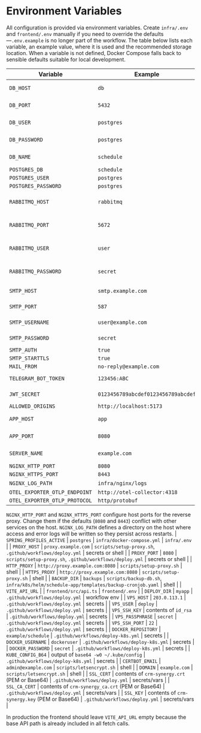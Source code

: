 # Environment Variables

All configuration is provided via environment variables. Create `infra/.env` and
`frontend/.env` manually if you need to override the defaults—`.env.example` is
no longer part of the workflow. The table below lists each variable, an example
value, where it is used and the recommended storage location. When a variable is
not defined, Docker Compose falls back to sensible defaults suitable for local
development.

| Variable | Example | Consumed In | Location |
| --- | --- | --- | --- |
| `DB_HOST` | `db` | `backend/src/main/resources/application-postgres.yml`, `infra/docker-compose.yml`, `scripts/wait-for-db.sh`, `scripts/backup-db.sh` | `infra/.env` |
| `DB_PORT` | `5432` | `backend/src/main/resources/application-postgres.yml`, `infra/docker-compose.yml`, `scripts/wait-for-db.sh`, `scripts/backup-db.sh` | `infra/.env` |
| `DB_USER` | `postgres` | `backend/src/main/resources/application-postgres.yml`, `infra/docker-compose.yml`, `scripts/wait-for-db.sh`, `scripts/backup-db.sh` | `infra/.env` |
| `DB_PASSWORD` | `postgres` | `backend/src/main/resources/application-postgres.yml`, `infra/docker-compose.yml`, `scripts/wait-for-db.sh`, `scripts/backup-db.sh` | `infra/.env` |
| `DB_NAME` | `schedule` | `backend/src/main/resources/application-postgres.yml`, `infra/docker-compose.yml`, `scripts/wait-for-db.sh`, `scripts/backup-db.sh` | `infra/.env` |
| `POSTGRES_DB` | `schedule` | `infra/docker-compose.yml` | `infra/.env` |
| `POSTGRES_USER` | `postgres` | `infra/docker-compose.yml` | `infra/.env` |
| `POSTGRES_PASSWORD` | `postgres` | `infra/docker-compose.yml` | `infra/.env` |
| `RABBITMQ_HOST` | `rabbitmq` | `infra/k8s/helm/schedule-app/templates/backend-deployment.yaml`, `infra/docker-compose.yml` | chart values, `infra/.env` |
| `RABBITMQ_PORT` | `5672` | `infra/k8s/helm/schedule-app/templates/backend-deployment.yaml`, `infra/docker-compose.yml` | chart values, `infra/.env` |
| `RABBITMQ_USER` | `user` | `infra/k8s/helm/schedule-app/templates/rabbitmq-statefulset.yaml`, `infra/docker-compose.yml` | chart values, `infra/.env` |
| `RABBITMQ_PASSWORD` | `secret` | `infra/k8s/helm/schedule-app/templates/rabbitmq-statefulset.yaml`, `infra/docker-compose.yml` | chart values, `infra/.env` |
| `SMTP_HOST` | `smtp.example.com` | `backend/src/main/resources/application.yml` | `infra/.env` or secrets |
| `SMTP_PORT` | `587` | `backend/src/main/resources/application.yml` | `infra/.env` or secrets |
| `SMTP_USERNAME` | `user@example.com` | `backend/src/main/resources/application.yml` | `infra/.env` or secrets |
| `SMTP_PASSWORD` | `secret` | `backend/src/main/resources/application.yml` | `infra/.env` or secrets |
| `SMTP_AUTH` | `true` | `backend/src/main/resources/application.yml` | `infra/.env` |
| `SMTP_STARTTLS` | `true` | `backend/src/main/resources/application.yml` | `infra/.env` |
| `MAIL_FROM` | `no-reply@example.com` | `backend/src/main/resources/application.yml` | `infra/.env` |
| `TELEGRAM_BOT_TOKEN` | `123456:ABC` | `backend/src/main/resources/application.yml` | `infra/.env` or secrets |
| `JWT_SECRET` | `0123456789abcdef0123456789abcdef` | `backend/src/main/resources/application.yml`, `infra/docker-compose.yml` | `infra/.env` or secrets |
| `ALLOWED_ORIGINS` | `http://localhost:5173` | `backend/src/main/java/com/example/scheduletracker/config/CorsConfig.java` | `infra/.env` |
| `APP_HOST` | `app` | `infra/nginx/nginx.conf.template`, `infra/docker-compose.yml`, `scripts/render-nginx.sh`, `infra/nginx/docker-entrypoint.sh` | `infra/.env` |
| `APP_PORT` | `8080` | `infra/nginx/nginx.conf.template`, `infra/docker-compose.yml`, `scripts/render-nginx.sh`, `infra/nginx/docker-entrypoint.sh` | `infra/.env` |
| `SERVER_NAME` | `example.com` | `infra/nginx/nginx.conf.template`, `infra/docker-compose.yml`, `scripts/render-nginx.sh`, `scripts/letsencrypt.sh` | `infra/.env` |
| `NGINX_HTTP_PORT` | `8080` | `infra/docker-compose.yml` | `infra/.env` |
| `NGINX_HTTPS_PORT` | `8443` | `infra/docker-compose.yml` | `infra/.env` |
| `NGINX_LOG_PATH` | `infra/nginx/logs` | docker-compose volume | n/a |
| `OTEL_EXPORTER_OTLP_ENDPOINT` | `http://otel-collector:4318` | `infra/app.yml` | `infra/.env` |
| `OTEL_EXPORTER_OTLP_PROTOCOL` | `http/protobuf` | `infra/app.yml` | `infra/.env` |

`NGINX_HTTP_PORT` and `NGINX_HTTPS_PORT` configure host ports for the reverse proxy. Change them if the
defaults (`8080` and `8443`) conflict with other services on the host. `NGINX_LOG_PATH` defines a directory on the host where access and error logs will be written so they persist across restarts.
| `SPRING_PROFILES_ACTIVE` | `postgres` | `infra/docker-compose.yml` | `infra/.env` |
| `PROXY_HOST` | `proxy.example.com` | `scripts/setup-proxy.sh`, `.github/workflows/deploy.yml` | secrets or shell |
| `PROXY_PORT` | `8080` | `scripts/setup-proxy.sh`, `.github/workflows/deploy.yml` | secrets or shell |
| `HTTP_PROXY` | `http://proxy.example.com:8080` | `scripts/setup-proxy.sh` | shell |
| `HTTPS_PROXY` | `http://proxy.example.com:8080` | `scripts/setup-proxy.sh` | shell |
| `BACKUP_DIR` | `backups` | `scripts/backup-db.sh`, `infra/k8s/helm/schedule-app/templates/backup-cronjob.yaml` | shell |
| `VITE_API_URL` |  | `frontend/src/api.ts` | `frontend/.env` |
| `DEPLOY_DIR` | `myapp` | `.github/workflows/deploy.yml` | workflow env |
| `VPS_HOST` | `203.0.113.1` | `.github/workflows/deploy.yml` | secrets |
| `VPS_USER` | `deploy` | `.github/workflows/deploy.yml` | secrets |
| `VPS_SSH_KEY` | contents of `id_rsa` | `.github/workflows/deploy.yml` | secrets |
| `VPS_PASSPHRASE` | `secret` | `.github/workflows/deploy.yml` | secrets |
| `VPS_SSH_PORT` | `22` | `.github/workflows/deploy.yml` | secrets |
| `DOCKER_REPOSITORY` | `example/schedule` | `.github/workflows/deploy-k8s.yml` | secrets |
| `DOCKER_USERNAME` | `dockeruser` | `.github/workflows/deploy-k8s.yml` | secrets |
| `DOCKER_PASSWORD` | `secret` | `.github/workflows/deploy-k8s.yml` | secrets |
| `KUBE_CONFIG_B64` | output of `base64 -w0 ~/.kube/config` | `.github/workflows/deploy-k8s.yml` | secrets |
| `CERTBOT_EMAIL` | `admin@example.com` | `scripts/letsencrypt.sh` | shell |
| `DOMAIN` | `example.com` | `scripts/letsencrypt.sh` | shell |
| `SSL_CERT` | contents of `crm-synergy.crt` (PEM or Base64) | `.github/workflows/deploy.yml` | secrets/vars |
| `SSL_CA_CERT` | contents of `crm-synergy_ca.crt` (PEM or Base64) | `.github/workflows/deploy.yml` | secrets/vars |
| `SSL_KEY`  | contents of `crm-synergy.key` (PEM or Base64) | `.github/workflows/deploy.yml` | secrets/vars |

In production the frontend should leave `VITE_API_URL` empty because the base API path is already included in all fetch calls.

